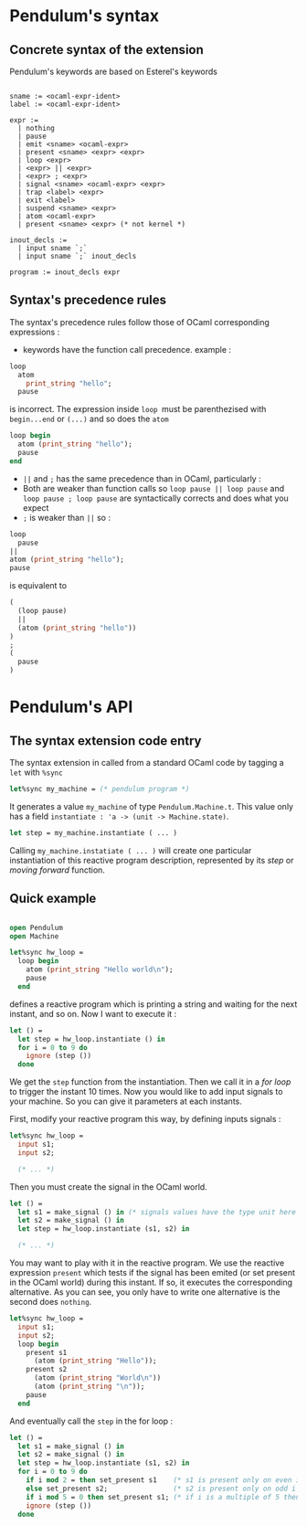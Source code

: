 
# Pendulum's syntax

## Concrete syntax of the extension

Pendulum's keywords are based on Esterel's keywords

```

sname := <ocaml-expr-ident>
label := <ocaml-expr-ident>

expr :=
  | nothing
  | pause
  | emit <sname> <ocaml-expr>
  | present <sname> <expr> <expr>
  | loop <expr>
  | <expr> || <expr>
  | <expr> ; <expr>
  | signal <sname> <ocaml-expr> <expr>
  | trap <label> <expr>
  | exit <label>
  | suspend <sname> <expr>
  | atom <ocaml-expr>
  | present <sname> <expr> (* not kernel *)

inout_decls :=
  | input sname `;` 
  | input sname `;` inout_decls

program := inout_decls expr

```

## Syntax's precedence rules

The syntax's precedence rules follow those of OCaml corresponding expressions :
* keywords have the function call precedence. example : 
```ocaml
loop
  atom
    print_string "hello";
  pause
```
is incorrect. The expression inside `loop `must be parenthezised with `begin...end` or `(...)` and
so does the `atom`
```ocaml
loop begin
  atom (print_string "hello");
  pause
end 
```

* `||` and `;` has the same precedence than in OCaml, particularly :
 * Both are weaker than function calls so `loop pause || loop pause` and `loop pause ; loop pause` are syntactically corrects and does what you expect
 * `;` is weaker than `||` so :
```ocaml
loop
  pause
|| 
atom (print_string "hello");
pause

```
is equivalent to
```ocaml
(
  (loop pause)
  ||
  (atom (print_string "hello"))
)
;
(
  pause
)

```

# Pendulum's API

## The syntax extension code entry

The syntax extension in called from a standard OCaml code by tagging a `let` with `%sync`

```ocaml
let%sync my_machine = (* pendulum program *)

```

It generates a value `my_machine` of type `Pendulum.Machine.t`.
This value only has a field `instantiate : 'a -> (unit -> Machine.state)`. 

```ocaml
let step = my_machine.instantiate ( ... )
```

Calling `my_machine.instatiate ( ... )` will create one particular instantiation
of this reactive program description, represented by its *step* or *moving
forward* function.

## Quick example

```ocaml

open Pendulum
open Machine

let%sync hw_loop =
  loop begin
    atom (print_string "Hello world\n");
    pause
  end
```

defines a reactive program which is printing a string and waiting for the next instant, and so on.
Now I want to execute it :

```ocaml
let () = 
  let step = hw_loop.instantiate () in
  for i = 0 to 9 do
    ignore (step ())
  done
```

We get the `step` function from the instantiation. Then we call it in a *for
loop* to trigger the instant 10 times. Now you would like to add input signals
to your machine. So you can give it parameters at each instants.

First, modify your reactive program this way, by defining inputs signals : 

```ocaml
let%sync hw_loop =
  input s1;
  input s2;

  (* ... *)

```

Then you must create the signal in the OCaml world.

```ocaml
let () = 
  let s1 = make_signal () in (* signals values have the type unit here *)
  let s2 = make_signal () in
  let step = hw_loop.instantiate (s1, s2) in

  (* ... *)

```

You may want to play with it in the reactive program. We use the reactive
expression `present` which tests if the signal has been emited (or set present
in the OCaml world) during this instant. If so, it executes the corresponding
alternative. As you can see, you only have to write one alternative is the
second does `nothing`.

```ocaml
let%sync hw_loop =
  input s1;
  input s2;
  loop begin
    present s1 
      (atom (print_string "Hello"));
    present s2 
      (atom (print_string "World\n"))
      (atom (print_string "\n"));
    pause
  end
```

And eventually call the `step` in the for loop :

```ocaml
let () = 
  let s1 = make_signal () in
  let s2 = make_signal () in
  let step = hw_loop.instantiate (s1, s2) in
  for i = 0 to 9 do
    if i mod 2 = then set_present s1    (* s1 is present only on even i *)
    else set_present s2;                (* s2 is present only on odd i *)
    if i mod 5 = 0 then set_present s1; (* if i is a multiple of 5 then both are presents *)
    ignore (step ())
  done
```
